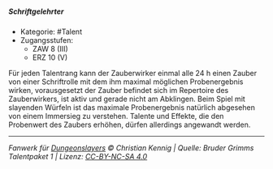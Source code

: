 <!---
Dies ist ein Fanwerk für DUNGEONSLAYERS © von Christian Kennig

Quellen:      [Bruder Grimms Talentpaket 1](https://www.f-space.de/ds4/downloads.html)
              [Talentbeschreibungen](https://www.f-space.de/ds4/tools-talentcards.html)
License:      [CC-BY-NC-SA 4.0](https://creativecommons.org/licenses/by-nc-sa/4.0/deed.de)
Richtlinien:  [Fanwerkrichtlinien](https://www.dungeonslayers.net/fanwerk-richtlinien/)
Autor:        Zauberlehrling
-->

##### Schriftgelehrter

- Kategorie: #Talent
- Zugangsstufen:
  - ZAW 8 (III)
  - ERZ 10 (V)

Für jeden Talentrang kann der Zauberwirker einmal alle 24 h einen Zauber von einer Schriftrolle mit dem ihm maximal möglichen Probenergebnis wirken, vorausgesetzt der Zauber befindet sich im Repertoire des Zauberwirkers, ist aktiv und gerade nicht am Abklingen. Beim Spiel mit slayenden Würfeln ist das maximale Probenergebnis natürlich abgesehen von einem Immersieg zu verstehen. Talente und Effekte, die den Probenwert des Zaubers erhöhen, dürfen allerdings angewandt werden.

---

_Fanwerk für [Dungeonslayers](https://www.dungeonslayers.net/) © Christian Kennig | Quelle: Bruder Grimms Talentpaket 1 | Lizenz: [CC-BY-NC-SA 4.0](https://creativecommons.org/licenses/by-nc-sa/4.0/deed.de)_
